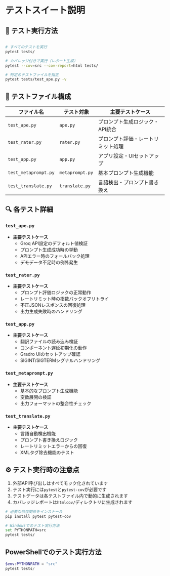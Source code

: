 # テストスイート説明

## 🚀 テスト実行方法

```bash

# すべてのテストを実行
pytest tests/

# カバレッジ付きで実行（レポート生成）
pytest --cov=src --cov-report=html tests/

# 特定のテストファイルを指定
pytest tests/test_ape.py -v
```

## 📁 テストファイル構成

| ファイル名 | テスト対象 | 主要テストケース |
|-----------|-----------|------------------|
| `test_ape.py` | `ape.py` | プロンプト生成ロジック・API統合 |
| `test_rater.py` | `rater.py` | プロンプト評価・レートリミット処理 |
| `test_app.py` | `app.py` | アプリ設定・UIセットアップ |
| `test_metaprompt.py` | `metaprompt.py` | 基本プロンプト生成機能 |
| `test_translate.py` | `translate.py` | 言語検出・プロンプト書き換え |

## 🔍 各テスト詳細

### `test_ape.py`

- **主要テストケース**
  - Groq API設定のデフォルト値検証
  - プロンプト生成成功時の挙動
  - APIエラー時のフォールバック処理
  - デモデータ不足時の例外発生

### `test_rater.py`

- **主要テストケース**
  - プロンプト評価ロジックの正常動作
  - レートリミット時の指数バックオフリトライ
  - 不正JSONレスポンスの回復処理
  - 出力生成失敗時のハンドリング

### `test_app.py`

- **主要テストケース**
  - 翻訳ファイルの読み込み検証
  - コンポーネント遅延初期化の動作
  - Gradro UIのセットアップ確認
  - SIGINT/SIGTERMシグナルハンドリング

### `test_metaprompt.py`

- **主要テストケース**
  - 基本的なプロンプト生成機能
  - 変数展開の検証
  - 出力フォーマットの整合性チェック

### `test_translate.py`

- **主要テストケース**
  - 言語自動検出機能
  - プロンプト書き換えロジック
  - レートリミットエラーからの回復
  - XMLタグ除去機能のテスト

## ⚙️ テスト実行時の注意点

1. 外部API呼び出しはすべてモック化されています
2. テスト実行には`pytest`と`pytest-cov`が必要です
3. テストデータは各テストファイル内で動的に生成されます
4. カバレッジレポートは`htmlcov/`ディレクトリに生成されます

```bash
# 必要な依存関係をインストール
pip install pytest pytest-cov

# Windowsでのテスト実行方法
set PYTHONPATH=src
pytest tests/
```

## PowerShellでのテスト実行方法

```powershell
$env:PYTHONPATH = "src"
pytest tests/
```
